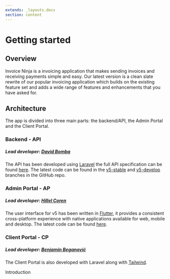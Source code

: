 ```yaml
---
extends: _layouts.docs 
section: content
---
```


# Getting started

## Overview

Invoice Ninja is a invoicing application that makes sending invoices and receiving payments simple and easy. Our latest
version is a clean slate rewrite of our popular invoicing application which builds on the existing feature set and adds
a wide range of features and enhancements that you have asked for.

## Architecture

The app is divided into three main parts: the backend/API, the Admin Portal and the Client Portal.

### Backend - API

##### Lead developer: [David Bomba](https://twitter.com/deadbeefx0)

The API has been developed using [Laravel](https://laravel.com) the full API specification can be found [here](https://app.swaggerhub.com/apis/invoiceninja/invoiceninja). The latest code can be found in the [v5-stable](https://github.com/invoiceninja/invoiceninja/tree/v5-stable) and [v5-develop](https://github.com/invoiceninja/invoiceninja/tree/v5-develop) branches in the GitHub repo.

### Admin Portal - AP

##### Lead developer: [Hillel Coren](https://twitter.com/hillelcoren)

The user interface for v5 has been written in [Flutter](https://flutter.dev), it provides a consistent cross-platform experience with native applications available for web, mobile and desktop. The latest code can be found [here](https://github.com/invoiceninja/admin-portal/).

### Client Portal - CP

##### Lead developer: [Benjamin Beganović](https://twitter.com/beganovichhh)

The Client Portal is also developed with Laravel along with [Tailwind](https://tailwindcss.com/).

<x-next url=/docs/introduction>Introduction</x-next>